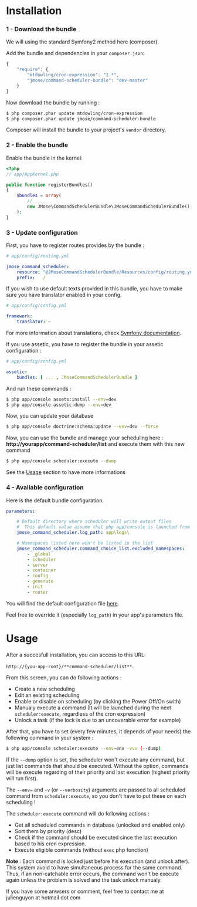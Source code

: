  
Installation
============


### 1 - Download the bundle
We will using the standard Symfony2 method here (composer).

Add the bundle and dependencies in  your `composer.json`:

```js
{
    "require": {
        "mtdowling/cron-expression": "1.*",
        "jmose/command-scheduler-bundle": "dev-master"
    }
}
```

Now download the bundle by running : 
``` bash
$ php composer.phar update mtdowling/cron-expression
$ php composer.phar update jmose/command-scheduler-bundle
```

Composer will install the bundle to your project's `vendor` directory.


### 2 - Enable the bundle

Enable the bundle in the kernel:

``` php
<?php
// app/AppKernel.php

public function registerBundles()
{
    $bundles = array(
        // ...
        new JMose\CommandSchedulerBundle\JMoseCommandSchedulerBundle(),
    );
}
```

### 3 - Update configuration

First, you have to register routes provides by the bundle :  
```yaml
# app/config/routing.yml

jmose_command_scheduler:
    resource: "@JMoseCommandSchedulerBundle/Resources/config/routing.yml"
    prefix:   /
```

If you wish to use default texts provided in this bundle, you have to make
sure you have translator enabled in your config.

``` yaml
# app/config/config.yml

framework:
    translator: ~
```

For more information about translations, check [Symfony documentation](http://symfony.com/doc/current/book/translation.html).

If you use assetic, you have to register the bundle in your assetic configuration : 
```yaml
# app/config/config.yml

assetic:
    bundles: [ ... , JMoseCommandSchedulerBundle ]
```

And run these commands : 
``` bash
$ php app/console assets:install --env=dev
$ php app/console assetic:dump --env=dev
```

Now, you can update your database 
``` bash
$ php app/console doctrine:schema:update --env=dev --force
```


Now, you can use the bundle and manage your scheduling here : **http://yourapp/command-scheduler/list** and execute them with this new command
``` bash
$ php app/console scheduler:execute --dump
```

See the [Usage](https://github.com/J-Mose/CommandSchedulerBundle/blob/master/Resources/doc/index.md#usage) section to have more informations


### 4 - Available configuration

Here is the default bundle configuration.

```yaml
parameters:

    # Default directory where scheduler will write output files
    #  This default value assume that php app/console is launched from project's root and that the directory is writable
    jmose_command_scheduler.log_path: app\logs\

    # Namespaces listed here won't be listed in the list
    jmose_command_scheduler.command_choice_list.excluded_namespaces:
        - _global
        - scheduler
        - server
        - container
        - config
        - generate
        - init
        - router
```

You will find the default configuration file  [here](https://github.com/J-Mose/CommandSchedulerBundle/blob/master/Resources/config/services.yml). 

Feel free to override it (especially `log_path`) in your app's parameters file.


 
Usage
============

After a succesfull installation, you can access to this URL: 

`http://{you-app-root}/**command-scheduler/list**`. 

From this screen, you can do following actions : 
  - Create a new scheduling
  - Edit an existing scheduling
  - Enable or disable on scheduling (by clicking the Power Off/On swith)
  - Manualy execute a command (It will be launched during the next `scheduler:execute`, regardless of the cron expression)
  - Unlock a task (if the lock is due to an uncoverable error for example)

After that, you have to set (every few minutes, it depends of your needs) the following command in your system : 
``` bash
$ php app/console scheduler:execute --env=env -vvv (--dump)
```

If the `--dump` option is set, the scheduler won't execute any command, but just list commands that should be executed.
Without the option, commands will be execute regarding of their priority and last execution (highest priority will run first).

The `--env=` and `-v` (or `--verbosity`) arguments are passed to all scheduled command from `scheduler:execute`, so you don't have to put these on each scheduling !

The `scheduler:execute` command will do following actions : 
  - Get all scheduled commands in database (unlocked and enabled only)
  - Sort them by priority (desc)
  - Check if the command should be executed since the last execution based to his cron expression.
  - Execute eligible commands (without `exec` php fonction)
 
  
**Note** : Each command is locked just before his execution (and unlock after). 
This system avoid to have simultaneous process for the same command. 
Thus, if an non-catchable error occurs, the command won't be execute again unless the problem is solved and the task unlock manualy.

If you have some anwsers or comment, feel free to contact me at julienguyon at hotmail dot com
